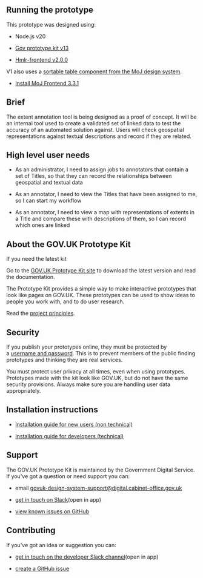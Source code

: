 ## Running the prototype 

This prototype was designed using: 

-   Node.js v20 

-   [Gov prototype kit v13](https://prototype-kit.service.gov.uk/docs/install/getting-started) 

-   [Hmlr-frontend v2.0.0](https://github.com/LandRegistry/hmlr-frontend/releases) 

V1 also uses a [sortable table component from the MoJ design system](https://design-patterns.service.justice.gov.uk/components/sortable-table/). 

-   [Install MoJ Frontend 3.3.1](https://design-patterns.service.justice.gov.uk/prototyping/setting-up-coded-prototypes/) 

## Brief 

The extent annotation tool is being designed as a proof of concept. It will be an internal tool used to create a validated set of linked data to test the accuracy of an automated solution against. Users will check geospatial representations against textual descriptions and record if they are related. 

## High level user needs 

-   As an administrator, I need to assign jobs to annotators that contain a set of Titles, so that they can record the relationships between geospatial and textual data 

-   As an annotator, I need to view the Titles that have been assigned to me, so I can start my workflow 

-   As an annotator, I need to view a map with representations of extents in a Title and compare these with descriptions of them, so I can record which ones are linked 

## About the GOV.UK Prototype Kit 

If you need the latest kit 

Go to the [GOV.UK Prototype Kit site](https://govuk-prototype-kit.herokuapp.com/docs) to download the latest version and read the documentation. 

The Prototype Kit provides  a simple way to make interactive prototypes that look like pages on GOV.UK. These prototypes can be used to show ideas to people you work with, and to do user research. 

Read the [project principles](https://govuk-prototype-kit.herokuapp.com/docs/principles). 

## Security 

If you publish your prototypes online, they must be protected by a [username and password](https://govuk-prototype-kit.herokuapp.com/docs/publishing-on-heroku). This is to prevent members of the public finding prototypes and thinking they are real services. 

You must protect user privacy at all times, even when using prototypes. Prototypes made with the kit look like GOV.UK, but do not have the same security provisions. Always make sure you are handling user data appropriately. 

## Installation instructions 

-   [Installation guide for new users (non technical)](https://govuk-prototype-kit.herokuapp.com/docs/install/introduction) 

-   [Installation guide for developers (technical)](https://govuk-prototype-kit.herokuapp.com/docs/install/developer-install-instructions) 

## Support 

The GOV.UK Prototype Kit is maintained by the Government Digital Service. If you've got a question or need support you can: 

-   email <govuk-design-system-support@digital.cabinet-office.gov.uk> 

-   [get in touch on Slack](https://ukgovernmentdigital.slack.com/messages/prototype-kit)(open in app) 

-   [view known issues on GitHub](https://github.com/alphagov/govuk-prototype-kit/issues) 

## Contributing 

If you've got an idea or suggestion you can: 

-   [get in touch on the developer Slack channel](https://ukgovernmentdigital.slack.com/messages/prototype-kit-dev)(open in app) 

-   [create a GitHub issue](https://github.com/alphagov/govuk-prototype-kit/issues)
